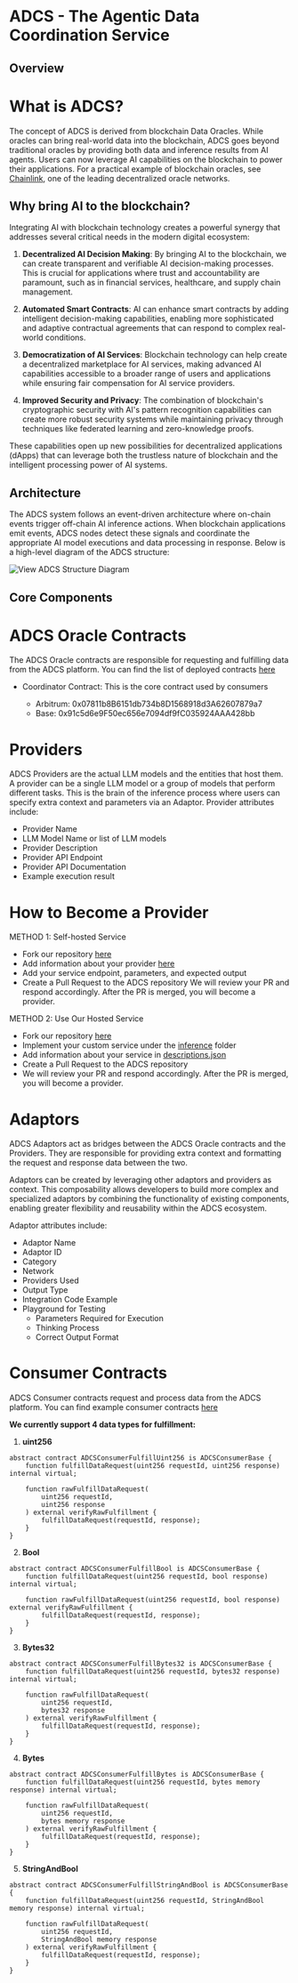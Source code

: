# ADCS - The Agentic Data Coordination Service

## Overview
# What is ADCS?
The concept of ADCS is derived from blockchain Data Oracles. While oracles can bring real-world data into the blockchain, ADCS goes beyond traditional oracles by providing both data and inference results from AI agents. Users can now leverage AI capabilities on the blockchain to power their applications.
For a practical example of blockchain oracles, see [Chainlink](https://chain.link/), one of the leading decentralized oracle networks.

## Why bring AI to the blockchain?

Integrating AI with blockchain technology creates a powerful synergy that addresses several critical needs in the modern digital ecosystem:

1. **Decentralized AI Decision Making**: By bringing AI to the blockchain, we can create transparent and verifiable AI decision-making processes. This is crucial for applications where trust and accountability are paramount, such as in financial services, healthcare, and supply chain management.

2. **Automated Smart Contracts**: AI can enhance smart contracts by adding intelligent decision-making capabilities, enabling more sophisticated and adaptive contractual agreements that can respond to complex real-world conditions.

3. **Democratization of AI Services**: Blockchain technology can help create a decentralized marketplace for AI services, making advanced AI capabilities accessible to a broader range of users and applications while ensuring fair compensation for AI service providers.

4. **Improved Security and Privacy**: The combination of blockchain's cryptographic security with AI's pattern recognition capabilities can create more robust security systems while maintaining privacy through techniques like federated learning and zero-knowledge proofs.

These capabilities open up new possibilities for decentralized applications (dApps) that can leverage both the trustless nature of blockchain and the intelligent processing power of AI systems.

## Architecture
The ADCS system follows an event-driven architecture where on-chain events trigger off-chain AI inference actions. When blockchain applications emit events, ADCS nodes detect these signals and coordinate the appropriate AI model executions and data processing in response. Below is a high-level diagram of the ADCS structure:

![View ADCS Structure Diagram](/images/ADCS_structure.JPG)

## Core Components

# ADCS Oracle Contracts

The ADCS Oracle contracts are responsible for requesting and fulfilling data from the ADCS platform. You can find the list of deployed contracts [here](https://github.com/Rivalz-ai/ADCS-core/tree/9f1ca495cce26b5859ad31f3836f03bf795ffb41/contracts/deployments)

- Coordinator Contract: This is the core contract used by consumers

  * Arbitrum: 0x07811b8B6151db734b8D1568918d3A62607879a7
  * Base: 0x91c5d6e9F50ec656e7094df9fC035924AAA428bb

# Providers

ADCS Providers are the actual LLM models and the entities that host them. A provider can be a single LLM model or a group of models that perform different tasks. This is the brain of the inference process where users can specify extra context and parameters via an Adaptor.
Provider attributes include:
- Provider Name
- LLM Model Name or list of LLM models
- Provider Description
- Provider API Endpoint
- Provider API Documentation
- Example execution result

# How to Become a Provider
METHOD 1: Self-hosted Service
- Fork our repository [here](https://github.com/Rivalz-ai/ADCS-core)
- Add information about your provider [here](https://github.com/Rivalz-ai/ADCS-core/blob/main/open/endpoints.json)
- Add your service endpoint, parameters, and expected output
- Create a Pull Request to the ADCS repository
We will review your PR and respond accordingly. After the PR is merged, you will become a provider.

METHOD 2: Use Our Hosted Service
- Fork our repository [here](https://github.com/Rivalz-ai/ADCS-core)
- Implement your custom service under the [inference](https://github.com/Rivalz-ai/ADCS-core/tree/main/inference/blueprints) folder
- Add information about your service in [descriptions.json](https://github.com/Rivalz-ai/ADCS-core/blob/main/inference/descriptions.json)
- Create a Pull Request to the ADCS repository
- We will review your PR and respond accordingly. After the PR is merged, you will become a provider.

# Adaptors

ADCS Adaptors act as bridges between the ADCS Oracle contracts and the Providers. They are responsible for providing extra context and formatting the request and response data between the two.

Adaptors can be created by leveraging other adaptors and providers as context. This composability allows developers to build more complex and specialized adaptors by combining the functionality of existing components, enabling greater flexibility and reusability within the ADCS ecosystem.

Adaptor attributes include:
- Adaptor Name
- Adaptor ID
- Category
- Network
- Providers Used
- Output Type
- Integration Code Example
- Playground for Testing
    - Parameters Required for Execution
    - Thinking Process
    - Correct Output Format

# Consumer Contracts

ADCS Consumer contracts request and process data from the ADCS platform. You can find example consumer contracts [here](https://github.com/Rivalz-ai/ADCS-core/tree/main/contracts/src/mock)

**We currently support 4 data types for fulfillment:**
1. **uint256**

```
abstract contract ADCSConsumerFulfillUint256 is ADCSConsumerBase {
    function fulfillDataRequest(uint256 requestId, uint256 response) internal virtual;

    function rawFulfillDataRequest(
        uint256 requestId,
        uint256 response
    ) external verifyRawFulfillment {
        fulfillDataRequest(requestId, response);
    }
}
```
2. **Bool**

```
abstract contract ADCSConsumerFulfillBool is ADCSConsumerBase {
    function fulfillDataRequest(uint256 requestId, bool response) internal virtual;

    function rawFulfillDataRequest(uint256 requestId, bool response) external verifyRawFulfillment {
        fulfillDataRequest(requestId, response);
    }
}
```

3. **Bytes32**

```
abstract contract ADCSConsumerFulfillBytes32 is ADCSConsumerBase {
    function fulfillDataRequest(uint256 requestId, bytes32 response) internal virtual;

    function rawFulfillDataRequest(
        uint256 requestId,
        bytes32 response
    ) external verifyRawFulfillment {
        fulfillDataRequest(requestId, response);
    }
}
```
4. **Bytes**

```
abstract contract ADCSConsumerFulfillBytes is ADCSConsumerBase {
    function fulfillDataRequest(uint256 requestId, bytes memory response) internal virtual;

    function rawFulfillDataRequest(
        uint256 requestId,
        bytes memory response
    ) external verifyRawFulfillment {
        fulfillDataRequest(requestId, response);
    }
}
```

5. **StringAndBool**

```
abstract contract ADCSConsumerFulfillStringAndBool is ADCSConsumerBase {
    function fulfillDataRequest(uint256 requestId, StringAndBool memory response) internal virtual;

    function rawFulfillDataRequest(
        uint256 requestId,
        StringAndBool memory response
    ) external verifyRawFulfillment {
        fulfillDataRequest(requestId, response);
    }
}
```

